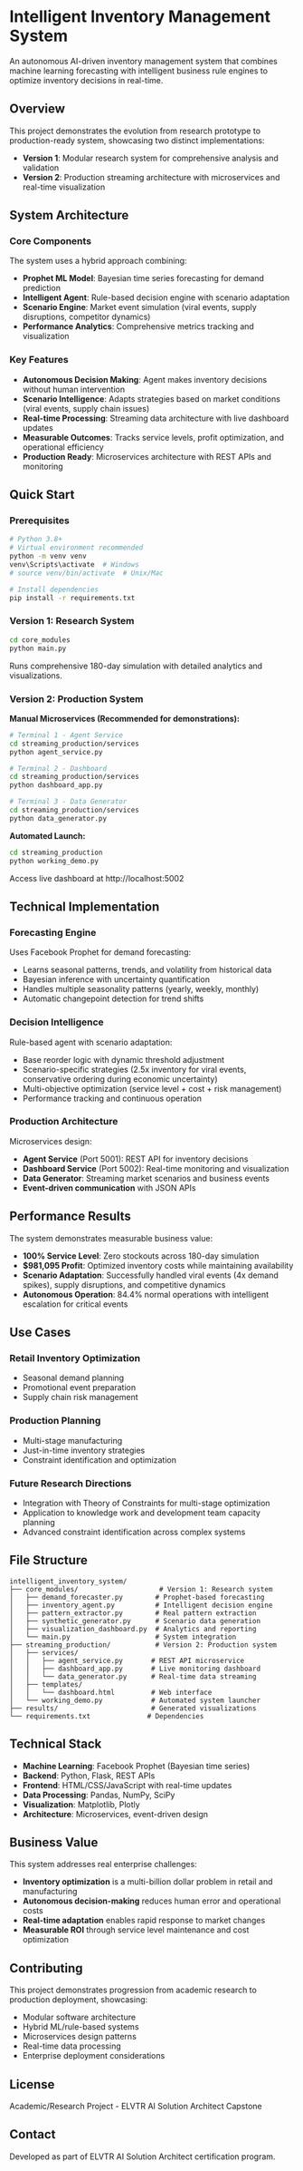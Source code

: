 # Intelligent Inventory Management System

An autonomous AI-driven inventory management system that combines machine learning forecasting with intelligent business rule engines to optimize inventory decisions in real-time.

## Overview

This project demonstrates the evolution from research prototype to production-ready system, showcasing two distinct implementations:

- **Version 1**: Modular research system for comprehensive analysis and validation
- **Version 2**: Production streaming architecture with microservices and real-time visualization

## System Architecture

### Core Components

The system uses a hybrid approach combining:
- **Prophet ML Model**: Bayesian time series forecasting for demand prediction
- **Intelligent Agent**: Rule-based decision engine with scenario adaptation
- **Scenario Engine**: Market event simulation (viral events, supply disruptions, competitor dynamics)
- **Performance Analytics**: Comprehensive metrics tracking and visualization

### Key Features

- **Autonomous Decision Making**: Agent makes inventory decisions without human intervention
- **Scenario Intelligence**: Adapts strategies based on market conditions (viral events, supply chain issues)
- **Real-time Processing**: Streaming data architecture with live dashboard updates
- **Measurable Outcomes**: Tracks service levels, profit optimization, and operational efficiency
- **Production Ready**: Microservices architecture with REST APIs and monitoring

## Quick Start

### Prerequisites

```bash
# Python 3.8+
# Virtual environment recommended
python -m venv venv
venv\Scripts\activate  # Windows
# source venv/bin/activate  # Unix/Mac

# Install dependencies
pip install -r requirements.txt
```

### Version 1: Research System

```bash
cd core_modules
python main.py
```

Runs comprehensive 180-day simulation with detailed analytics and visualizations.

### Version 2: Production System

**Manual Microservices (Recommended for demonstrations):**

```bash
# Terminal 1 - Agent Service
cd streaming_production/services
python agent_service.py

# Terminal 2 - Dashboard
cd streaming_production/services
python dashboard_app.py

# Terminal 3 - Data Generator
cd streaming_production/services
python data_generator.py
```

**Automated Launch:**

```bash
cd streaming_production
python working_demo.py
```

Access live dashboard at http://localhost:5002

## Technical Implementation

### Forecasting Engine

Uses Facebook Prophet for demand forecasting:
- Learns seasonal patterns, trends, and volatility from historical data
- Bayesian inference with uncertainty quantification
- Handles multiple seasonality patterns (yearly, weekly, monthly)
- Automatic changepoint detection for trend shifts

### Decision Intelligence

Rule-based agent with scenario adaptation:
- Base reorder logic with dynamic threshold adjustment
- Scenario-specific strategies (2.5x inventory for viral events, conservative ordering during economic uncertainty)
- Multi-objective optimization (service level + cost + risk management)
- Performance tracking and continuous operation

### Production Architecture

Microservices design:
- **Agent Service** (Port 5001): REST API for inventory decisions
- **Dashboard Service** (Port 5002): Real-time monitoring and visualization
- **Data Generator**: Streaming market scenarios and business events
- **Event-driven communication** with JSON APIs

## Performance Results

The system demonstrates measurable business value:

- **100% Service Level**: Zero stockouts across 180-day simulation
- **$981,095 Profit**: Optimized inventory costs while maintaining availability
- **Scenario Adaptation**: Successfully handled viral events (4x demand spikes), supply disruptions, and competitive dynamics
- **Autonomous Operation**: 84.4% normal operations with intelligent escalation for critical events

## Use Cases

### Retail Inventory Optimization
- Seasonal demand planning
- Promotional event preparation
- Supply chain risk management

### Production Planning
- Multi-stage manufacturing
- Just-in-time inventory strategies
- Constraint identification and optimization

### Future Research Directions
- Integration with Theory of Constraints for multi-stage optimization
- Application to knowledge work and development team capacity planning
- Advanced constraint identification across complex systems

## File Structure

```
intelligent_inventory_system/
├── core_modules/                    # Version 1: Research system
│   ├── demand_forecaster.py        # Prophet-based forecasting
│   ├── inventory_agent.py          # Intelligent decision engine
│   ├── pattern_extractor.py        # Real pattern extraction
│   ├── synthetic_generator.py      # Scenario data generation
│   ├── visualization_dashboard.py  # Analytics and reporting
│   └── main.py                     # System integration
├── streaming_production/           # Version 2: Production system
│   ├── services/
│   │   ├── agent_service.py       # REST API microservice
│   │   ├── dashboard_app.py       # Live monitoring dashboard
│   │   └── data_generator.py      # Real-time data streaming
│   ├── templates/
│   │   └── dashboard.html         # Web interface
│   └── working_demo.py            # Automated system launcher
├── results/                       # Generated visualizations
└── requirements.txt              # Dependencies
```

## Technical Stack

- **Machine Learning**: Facebook Prophet (Bayesian time series)
- **Backend**: Python, Flask, REST APIs
- **Frontend**: HTML/CSS/JavaScript with real-time updates
- **Data Processing**: Pandas, NumPy, SciPy
- **Visualization**: Matplotlib, Plotly
- **Architecture**: Microservices, event-driven design

## Business Value

This system addresses real enterprise challenges:
- **Inventory optimization** is a multi-billion dollar problem in retail and manufacturing
- **Autonomous decision-making** reduces human error and operational costs
- **Real-time adaptation** enables rapid response to market changes
- **Measurable ROI** through service level maintenance and cost optimization

## Contributing

This project demonstrates progression from academic research to production deployment, showcasing:
- Modular software architecture
- Hybrid ML/rule-based systems
- Microservices design patterns
- Real-time data processing
- Enterprise deployment considerations

## License

Academic/Research Project - ELVTR AI Solution Architect Capstone

## Contact

Developed as part of ELVTR AI Solution Architect certification program.